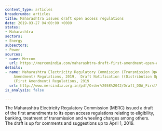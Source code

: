```yaml
---
content_type: articles
breadcrumbs: articles
title: Maharashtra issues draft open access regulations
date: 2019-03-27 04:00:00 +0000
states:
- Maharashtra
sectors:
- Energy
subsectors:
- Power
sources:
- name: Mercom
  url: https://mercomindia.com/maharashtra-draft-first-amendment-open-access/
details:
- name: Maharashtra Electricity Regulatory Commission (Transmission Open Access) (First
    Amendment) Regulations, 2019,  Draft Notification ((Distribution Open Access)
    (First Amendment) Regulations, 2019
  url: http://www.mercindia.org.in/pdf/Order%2058%2042/Draft_DOA_First%20Amendment_Regulations_2019-Marathi.pdf
is_analysis: false

---
```

The Maharashtra Electricity Regulatory Commission (MERC) issued a draft of the first amendments to its open access regulations relating to eligibility, banking, treatment of transmission and wheeling charges among others. The draft is up for comments and suggestions up to April 1, 2019.
